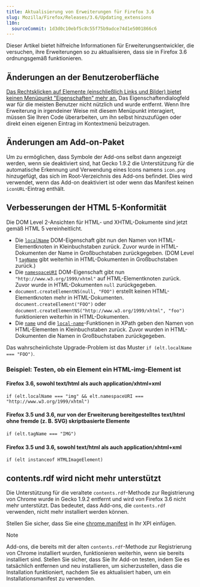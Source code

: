 ```yaml
---
title: Aktualisierung von Erweiterungen für Firefox 3.6
slug: Mozilla/Firefox/Releases/3.6/Updating_extensions
l10n:
  sourceCommit: 1d3d0c10ebf5c8c55f75b9adce74d1e5001866c6
---
```


Dieser Artikel bietet hilfreiche Informationen für Erweiterungsentwickler, die versuchen, ihre Erweiterungen so zu aktualisieren, dass sie in Firefox 3.6 ordnungsgemäß funktionieren.

## Änderungen an der Benutzeroberfläche

[Das Rechtsklicken auf Elemente (einschließlich Links und Bilder) bietet keinen Menüpunkt "Eigenschaften" mehr an.](https://bugzil.la/513147) Das Eigenschaftendialogfeld war für die meisten Benutzer nicht nützlich und wurde entfernt. Wenn Ihre Erweiterung in irgendeiner Weise mit diesem Menüpunkt interagiert, müssen Sie Ihren Code überarbeiten, um ihn selbst hinzuzufügen oder direkt einen eigenen Eintrag im Kontextmenü beizutragen.

## Änderungen am Add-on-Paket

Um zu ermöglichen, dass Symbole der Add-ons selbst dann angezeigt werden, wenn sie deaktiviert sind, hat Gecko 1.9.2 die Unterstützung für die automatische Erkennung und Verwendung eines Icons namens `icon.png` hinzugefügt, das sich im Root-Verzeichnis des Add-ons befindet. Dies wird verwendet, wenn das Add-on deaktiviert ist oder wenn das Manifest keinen `iconURL`-Eintrag enthält.

## Verbesserungen der HTML 5-Konformität

Die DOM Level 2-Ansichten für HTML- und XHTML-Dokumente sind jetzt gemäß HTML 5 vereinheitlicht.

- Die [`localName`](/de/docs/Web/API/Element/localName) DOM-Eigenschaft gibt nun den Namen von HTML-Elementknoten in Kleinbuchstaben zurück. Zuvor wurde in HTML-Dokumenten der Name in Großbuchstaben zurückgegeben. (DOM Level 1 [`tagName`](/de/docs/DOM/node.tagName) gibt weiterhin in HTML-Dokumenten in Großbuchstaben zurück.)
- Die [`namespaceURI`](/de/docs/Web/API/Element/namespaceURI) DOM-Eigenschaft gibt nun `"http://www.w3.org/1999/xhtml"` auf HTML-Elementknoten zurück. Zuvor wurde in HTML-Dokumenten `null` zurückgegeben.
- `document.createElementNS(null, "FOO")` erstellt keinen HTML-Elementknoten mehr in HTML-Dokumenten. `document.createElement("FOO")`
  oder `document.createElementNS("http://www.w3.org/1999/xhtml", "foo")` funktionieren weiterhin
  in HTML-Dokumenten.
- Die [`name`](/de/docs/Web/XML/XPath/Reference/Functions/name) und die [`local-name`](/de/docs/Web/XML/XPath/Reference/Functions/local-name)-Funktionen in XPath geben den Namen von HTML-Elementen in Kleinbuchstaben zurück. Zuvor wurden in HTML-Dokumenten die Namen in Großbuchstaben zurückgegeben.

Das wahrscheinlichste Upgrade-Problem ist das Muster `if (elt.localName === "FOO")`.

### Beispiel: Testen, ob ein Element ein HTML-img-Element ist

#### Firefox 3.6, sowohl text/html als auch application/xhtml+xml

`if (elt.localName === "img" && elt.namespaceURI === "http://www.w3.org/1999/xhtml")`

#### Firefox 3.5 und 3.6, nur von der Erweiterung bereitgestelltes text/html ohne fremde (z. B. SVG) skriptbasierte Elemente

`if (elt.tagName === "IMG")`

#### Firefox 3.5 und 3.6, sowohl text/html als auch application/xhtml+xml

`if (elt instanceof HTMLImageElement)`

## contents.rdf wird nicht mehr unterstützt

Die Unterstützung für die veraltete `contents.rdf`-Methode zur Registrierung von Chrome wurde in Gecko 1.9.2 entfernt und wird von Firefox 3.6 nicht mehr unterstützt. Das bedeutet, dass Add-ons, die `contents.rdf` verwenden, nicht mehr installiert werden können.

Stellen Sie sicher, dass Sie eine [chrome.manifest](/de/docs/Chrome_Registration) in Ihr XPI einfügen.

> [!NOTE]
> Add-ons, die bereits mit der alten `contents.rdf`-Methode zur Registrierung von Chrome installiert wurden, funktionieren weiterhin, wenn sie bereits installiert sind. Stellen Sie sicher, dass Sie Ihr Add-on testen, indem Sie es tatsächlich entfernen und neu installieren, um sicherzustellen, dass die Installation funktioniert, nachdem Sie es aktualisiert haben, um ein Installationsmanifest zu verwenden.
